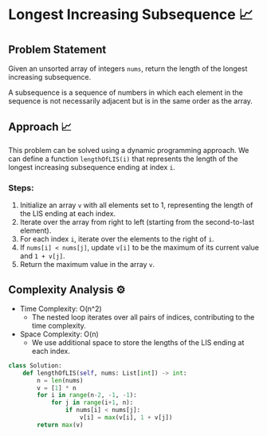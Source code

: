 # Longest Increasing Subsequence 📈

## Problem Statement

Given an unsorted array of integers `nums`, return the length of the longest increasing subsequence.

A subsequence is a sequence of numbers in which each element in the sequence is not necessarily adjacent but is in the same order as the array.

## Approach 📈

This problem can be solved using a dynamic programming approach. We can define a function `lengthOfLIS(i)` that represents the length of the longest increasing subsequence ending at index `i`.

### Steps:
1. Initialize an array `v` with all elements set to 1, representing the length of the LIS ending at each index.
2. Iterate over the array from right to left (starting from the second-to-last element).
3. For each index `i`, iterate over the elements to the right of `i`.
4. If `nums[i] < nums[j]`, update `v[i]` to be the maximum of its current value and `1 + v[j]`.
5. Return the maximum value in the array `v`.

## Complexity Analysis ⚙️

- Time Complexity: O(n^2)
  - The nested loop iterates over all pairs of indices, contributing to the time complexity.
- Space Complexity: O(n)
  - We use additional space to store the lengths of the LIS ending at each index.

```python
class Solution:
    def lengthOfLIS(self, nums: List[int]) -> int:
        n = len(nums)
        v = [1] * n
        for i in range(n-2, -1, -1):
            for j in range(i+1, n):
                if nums[i] < nums[j]:
                    v[i] = max(v[i], 1 + v[j])
        return max(v)
